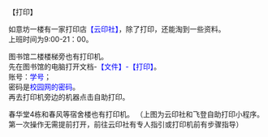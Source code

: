 【打印】
 
如意坊一楼有一家打印店<font color="blue">【云印社】</font>，除了打印，还能淘到一些资料。
<br>上班时间为9:00-21：00。

图书馆二楼楼梯旁也有打印机。<br>
先在图书馆的电脑打开文档-<font color="blue">【文件】-【打印】</font>。
<br>账号：<font color="blue">学号</font>；
<br>密码是<font color="blue">校园网的密码</font>。
<br>再去打印机旁边的机器点击自助打印。

春华堂4栋和春风等宿舍楼也有打印机。
（上图为云印社和飞登自助打印小程序。第一次操作无需提前打开，前往云印社有专人指引或打印机前有步骤指导）
